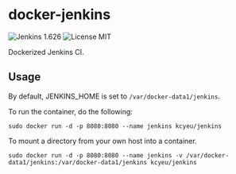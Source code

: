 # docker-jenkins

![Jenkins 1.626](https://img.shields.io/badge/jenkins-1.626-brightgreen.svg) ![License MIT](https://img.shields.io/badge/license-MIT-blue.svg)

Dockerized Jenkins CI.

## Usage

By default, JENKINS_HOME is set to `/var/docker-data1/jenkins`.

To run the container, do the following:

```
sudo docker run -d -p 8080:8080 --name jenkins kcyeu/jenkins
```

To mount a directory from your own host into a container.

```
sudo docker run -d -p 8080:8080 --name jenkins -v /var/docker-data1/jenkins:/var/docker-data1/jenkins kcyeu/jenkins
```
